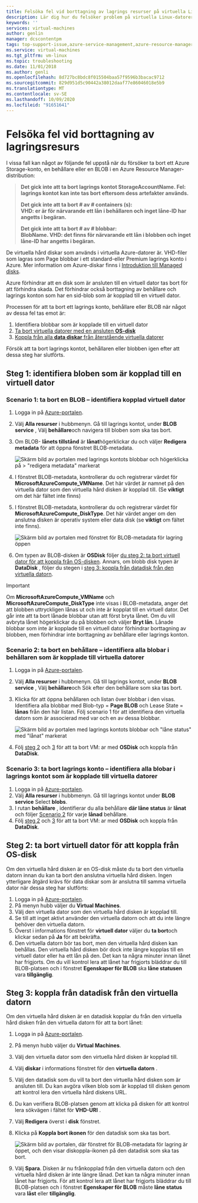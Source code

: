 ```yaml
---
title: Felsöka fel vid borttagning av lagrings resurser på virtuella Linux-datorer i Azure | Microsoft Docs
description: Lär dig hur du felsöker problem på virtuella Linux-datorer när du tar bort lagrings resurser som innehåller anslutna virtuella hård
keywords: ''
services: virtual-machines
author: genlin
manager: dcscontentpm
tags: top-support-issue,azure-service-management,azure-resource-manager
ms.service: virtual-machines
ms.tgt_pltfrm: vm-linux
ms.topic: troubleshooting
ms.date: 11/01/2018
ms.author: genli
ms.openlocfilehash: 8d727bc8bdc8f015504baa57f9596b3bacac9712
ms.sourcegitcommit: 829d951d5c90442a38012daaf77e86046018e5b9
ms.translationtype: MT
ms.contentlocale: sv-SE
ms.lasthandoff: 10/09/2020
ms.locfileid: "91651641"
---
```

# <a name="troubleshoot-storage-resource-deletion-errors"></a>Felsöka fel vid borttagning av lagringsresurs

I vissa fall kan något av följande fel uppstå när du försöker ta bort ett Azure Storage-konto, en behållare eller en BLOB i en Azure Resource Manager-distribution:

> **Det gick inte att ta bort lagrings kontot StorageAccountName. Fel: lagrings kontot kan inte tas bort eftersom dess artefakter används.**
> 
> **Det gick inte att ta bort # av # containers (s): <br> VHD: er är för närvarande ett lån i behållaren och inget låne-ID har angetts i begäran.**
> 
> **Det gick inte att ta bort # av # blobbar: <br> BlobName. VHD: det finns för närvarande ett lån i blobben och inget låne-ID har angetts i begäran.**

De virtuella hård diskar som används i virtuella Azure-datorer är. VHD-filer som lagras som Page blobbar i ett standard-eller Premium lagrings konto i Azure. Mer information om Azure-diskar finns i [Introduktion till Managed disks](../managed-disks-overview.md).

Azure förhindrar att en disk som är ansluten till en virtuell dator tas bort för att förhindra skada. Det förhindrar också borttagning av behållare och lagrings konton som har en sid-blob som är kopplad till en virtuell dator. 

Processen för att ta bort ett lagrings konto, behållare eller BLOB när något av dessa fel tas emot är: 
1. Identifiera blobbar som är kopplade till en virtuell dator
2. [Ta bort virtuella datorer med en ansluten **OS-disk**](#step-2-delete-vm-to-detach-os-disk)
3. [Koppla från alla **data diskar** från återstående virtuella datorer](#step-3-detach-data-disk-from-the-vm)

Försök att ta bort lagrings kontot, behållaren eller blobben igen efter att dessa steg har slutförts.

## <a name="step-1-identify-blob-attached-to-a-vm"></a>Steg 1: identifiera bloben som är kopplad till en virtuell dator

### <a name="scenario-1-deleting-a-blob--identify-attached-vm"></a>Scenario 1: ta bort en BLOB – identifiera kopplad virtuell dator
1. Logga in på [Azure-portalen](https://portal.azure.com).
2. Välj **Alla resurser** i hubbmenyn. Gå till lagrings kontot, under **BLOB service** , Välj **behållare**och navigera till bloben som ska tas bort.
3. Om BLOB- **lånets tillstånd** är **lånat**högerklickar du och väljer **Redigera metadata** för att öppna fönstret BLOB-metadata. 

    ![Skärm bild av portalen med lagrings kontots blobbar och högerklicka på > "redigera metadata" markerat](./media/troubleshoot-vhds/utd-edit-metadata-sm.png)

4. I fönstret BLOB-metadata, kontrollerar du och registrerar värdet för **MicrosoftAzureCompute_VMName**. Det här värdet är namnet på den virtuella dator som den virtuella hård disken är kopplad till. (Se **viktigt** om det här fältet inte finns)
5. I fönstret BLOB-metadata, kontrollerar du och registrerar värdet för **MicrosoftAzureCompute_DiskType**. Det här värdet anger om den anslutna disken är operativ system eller data disk (se **viktigt** om fältet inte finns). 

     ![Skärm bild av portalen med fönstret för BLOB-metadata för lagring öppen](./media/troubleshoot-vhds/utd-blob-metadata-sm.png)

6. Om typen av BLOB-disken är **OSDisk** följer [du steg 2: ta bort virtuell dator för att koppla från OS-disken](#step-2-delete-vm-to-detach-os-disk). Annars, om blobb disk typen är **DataDisk** , följer du stegen i [steg 3: koppla från datadisk från den virtuella datorn](#step-3-detach-data-disk-from-the-vm). 

> [!IMPORTANT]
> Om **MicrosoftAzureCompute_VMName** och **MicrosoftAzureCompute_DiskType** inte visas i BLOB-metadata, anger det att blobben uttryckligen lånas ut och inte är kopplat till en virtuell dator. Det går inte att ta bort lånade blobbar utan att först bryta lånet. Om du vill avbryta lånet högerklickar du på blobben och väljer **Bryt lån**. Lånade blobbar som inte är kopplade till en virtuell dator förhindrar borttagning av blobben, men förhindrar inte borttagning av behållare eller lagrings konton.

### <a name="scenario-2-deleting-a-container---identify-all-blobs-within-container-that-are-attached-to-vms"></a>Scenario 2: ta bort en behållare – identifiera alla blobar i behållaren som är kopplade till virtuella datorer
1. Logga in på [Azure-portalen](https://portal.azure.com).
2. Välj **Alla resurser** i hubbmenyn. Gå till lagrings kontot, under **BLOB service** , Välj **behållare**och Sök efter den behållare som ska tas bort.
3. Klicka för att öppna behållaren och listan över blobbar i den visas. Identifiera alla blobbar med Blob-typ = **Page BLOB** och Lease State = **lånas** från den här listan. Följ scenario 1 för att identifiera den virtuella datorn som är associerad med var och en av dessa blobbar.

    ![Skärm bild av portalen med lagrings kontots blobbar och "låne status" med "lånat" markerat](./media/troubleshoot-vhds/utd-disks-sm.png)

4. Följ [steg 2](#step-2-delete-vm-to-detach-os-disk) och [3](#step-3-detach-data-disk-from-the-vm) för att ta bort VM: ar med **OSDisk** och koppla från **DataDisk**. 

### <a name="scenario-3-deleting-storage-account---identify-all-blobs-within-storage-account-that-are-attached-to-vms"></a>Scenario 3: ta bort lagrings konto – identifiera alla blobar i lagrings kontot som är kopplade till virtuella datorer
1. Logga in på [Azure-portalen](https://portal.azure.com).
2. Välj **Alla resurser** i hubbmenyn. Gå till lagrings kontot under **BLOB service** Select **blobs**.
3. I rutan **behållare** , identifierar du alla behållare **där låne status** är **lånat** och följer [Scenario 2](#scenario-2-deleting-a-container---identify-all-blobs-within-container-that-are-attached-to-vms) för varje **lånad** behållare.
4. Följ [steg 2](#step-2-delete-vm-to-detach-os-disk) och [3](#step-3-detach-data-disk-from-the-vm) för att ta bort VM: ar med **OSDisk** och koppla från **DataDisk**. 

## <a name="step-2-delete-vm-to-detach-os-disk"></a>Steg 2: ta bort virtuell dator för att koppla från OS-disk
Om den virtuella hård disken är en OS-disk måste du ta bort den virtuella datorn innan du kan ta bort den anslutna virtuella hård disken. Ingen ytterligare åtgärd krävs för data diskar som är anslutna till samma virtuella dator när dessa steg har slutförts:

1. Logga in på [Azure-portalen](https://portal.azure.com).
2. På menyn hubb väljer du **Virtual Machines**.
3. Välj den virtuella dator som den virtuella hård disken är kopplad till.
4. Se till att inget aktivt använder den virtuella datorn och att du inte längre behöver den virtuella datorn.
5. Överst i informations fönstret för **virtuell dator** väljer du **ta bort**och klickar sedan på **Ja** för att bekräfta.
6. Den virtuella datorn bör tas bort, men den virtuella hård disken kan behållas. Den virtuella hård disken bör dock inte längre kopplas till en virtuell dator eller ha ett lån på den. Det kan ta några minuter innan lånet har frigjorts. Om du vill kontrol lera att lånet har frigjorts bläddrar du till BLOB-platsen och i fönstret **Egenskaper för BLOB** ska **låne statusen** vara **tillgänglig**.

## <a name="step-3-detach-data-disk-from-the-vm"></a>Steg 3: koppla från datadisk från den virtuella datorn
Om den virtuella hård disken är en datadisk kopplar du från den virtuella hård disken från den virtuella datorn för att ta bort lånet:

1. Logga in på [Azure-portalen](https://portal.azure.com).
2. På menyn hubb väljer du **Virtual Machines**.
3. Välj den virtuella dator som den virtuella hård disken är kopplad till.
4. Välj **diskar** i informations fönstret för den **virtuella datorn** .
5. Välj den datadisk som du vill ta bort den virtuella hård disken som är ansluten till. Du kan avgöra vilken blob som är kopplad till disken genom att kontrol lera den virtuella hård diskens URL.
6. Du kan verifiera BLOB-platsen genom att klicka på disken för att kontrol lera sökvägen i fältet för **VHD-URI** .
7. Välj **Redigera** överst i **disk** fönstret.
8. Klicka på **Koppla bort ikonen** för den datadisk som ska tas bort.

     ![Skärm bild av portalen, där fönstret för BLOB-metadata för lagring är öppet, och den visar diskoppla-ikonen på den datadisk som ska tas bort.](./media/troubleshoot-vhds/utd-vm-disks-edit.png)

9. Välj **Spara**. Disken är nu frånkopplad från den virtuella datorn och den virtuella hård disken är inte längre lånad. Det kan ta några minuter innan lånet har frigjorts. För att kontrol lera att lånet har frigjorts bläddrar du till BLOB-platsen och i fönstret **Egenskaper för BLOB** måste **låne status** vara **låst** eller **tillgänglig**.

[Storage deletion errors in Resource Manager deployment]: #storage-delete-errors-in-rm

